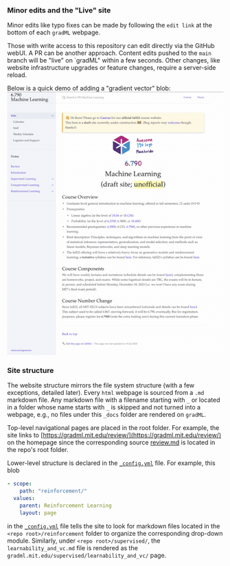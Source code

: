### Minor edits and the "Live" site

Minor edits like typo fixes can be made by following the `edit link` at the bottom of each `gradML` webpage.

Those with write access to this repository can edit directly via the GitHub webUI. A PR can be another approach. Content edits pushed to the `main` branch will be "live" on `gradML" within a few seconds. Other changes, like website infrastructure upgrades or feature changes, require a server-side reload.

Below is a quick demo of adding a "gradient vector" blob:
![](figs/simpe-edit-demo.gif)


### Site structure

The website structure mirrors the file system structure (with a few exceptions, detailed later). Every `html` webpage is sourced from a `.md` markdown file. Any markdown file with a filename starting with `_` or located in a folder whose name starts with `_` is skipped and not turned into a webpage, e.g., no files under this `_docs` folder are rendered on `gradML`.

Top-level navigational pages are placed in the root folder. For example, the site links to [https://gradml.mit.edu/review/](https://gradml.mit.edu/review/) on the homepage since the corresponding source [review.md](https://github.com/shensquared/gradML/blob/main/review.md) is located in the repo's root folder.

Lower-level structure is declared in the [`_config.yml`](https://github.com/shensquared/gradML/blob/main/_config.yml) file. For example, this blob

```yaml
- scope:
    path: "reinforcement/"
  values:
    parent: Reinforcement Learning
    layout: page
```

in the [`_config.yml`](https://github.com/shensquared/gradML/blob/37564ca75c73b216f16c1ef165721417ab78ed6b/_config.yml#L144) file tells the site to look for markdown files located in the `<repo root>/reinforcement` folder to organize the corresponding drop-down module. Similarly, under `<repo root>/supervised/`, the `learnability_and_vc.md` file is rendered as the `gradml.mit.edu/supervised/learnability_and_vc/` page.
